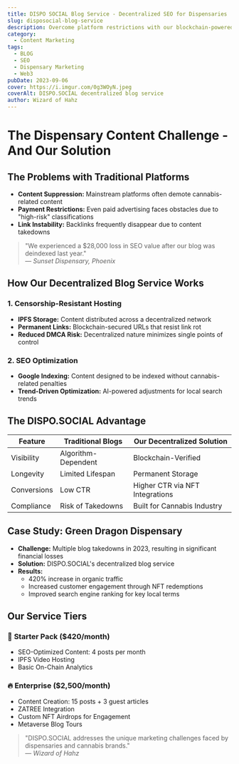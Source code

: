 ```yaml
---
title: DISPO SOCIAL Blog Service - Decentralized SEO for Dispensaries
slug: disposocial-blog-service
description: Overcome platform restrictions with our blockchain-powered blog service – persistent, ranking dispensary content.
category:
  - Content Marketing
tags:
  - BLOG
  - SEO
  - Dispensary Marketing
  - Web3
pubDate: 2023-09-06
cover: https://i.imgur.com/0g3WOyN.jpeg
coverAlt: DISPO.SOCIAL decentralized blog service
author: Wizard of Hahz
---
```


# The Dispensary Content Challenge - And Our Solution

## The Problems with Traditional Platforms

- **Content Suppression:** Mainstream platforms often demote cannabis-related content
- **Payment Restrictions:** Even paid advertising faces obstacles due to "high-risk" classifications
- **Link Instability:** Backlinks frequently disappear due to content takedowns

> "We experienced a $28,000 loss in SEO value after our blog was deindexed last year."  
> — _Sunset Dispensary, Phoenix_

## How Our Decentralized Blog Service Works

### 1. **Censorship-Resistant Hosting**

- **IPFS Storage:** Content distributed across a decentralized network
- **Permanent Links:** Blockchain-secured URLs that resist link rot
- **Reduced DMCA Risk:** Decentralized nature minimizes single points of control

### 2. **SEO Optimization**

- **Google Indexing:** Content designed to be indexed without cannabis-related penalties
- **Trend-Driven Optimization:** AI-powered adjustments for local search trends

## The DISPO.SOCIAL Advantage

| Feature     | Traditional Blogs   | Our Decentralized Solution      |
| ----------- | ------------------- | ------------------------------- |
| Visibility  | Algorithm-Dependent | Blockchain-Verified             |
| Longevity   | Limited Lifespan    | Permanent Storage               |
| Conversions | Low CTR             | Higher CTR via NFT Integrations |
| Compliance  | Risk of Takedowns   | Built for Cannabis Industry     |

## Case Study: Green Dragon Dispensary

- **Challenge:** Multiple blog takedowns in 2023, resulting in significant financial losses
- **Solution:** DISPO.SOCIAL's decentralized blog service
- **Results:**
  - 420% increase in organic traffic
  - Increased customer engagement through NFT redemptions
  - Improved search engine ranking for key local terms

## Our Service Tiers

### 🌿 **Starter Pack** ($420/month)

- SEO-Optimized Content: 4 posts per month
- IPFS Video Hosting
- Basic On-Chain Analytics

### 🔥 **Enterprise** ($2,500/month)

- Content Creation: 15 posts + 3 guest articles
- ZATREE Integration
- Custom NFT Airdrops for Engagement
- Metaverse Blog Tours

> "DISPO.SOCIAL addresses the unique marketing challenges faced by dispensaries and cannabis brands."  
> — _Wizard of Hahz_
